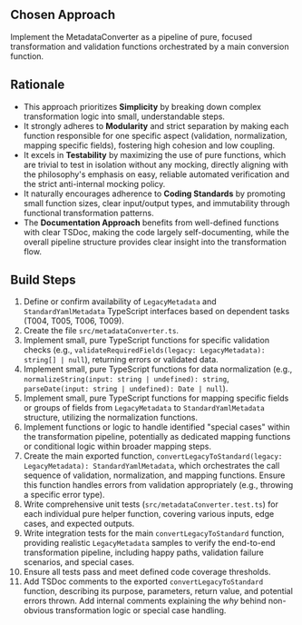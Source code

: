 ## Chosen Approach
Implement the MetadataConverter as a pipeline of pure, focused transformation and validation functions orchestrated by a main conversion function.

## Rationale
- This approach prioritizes **Simplicity** by breaking down complex transformation logic into small, understandable steps.
- It strongly adheres to **Modularity** and strict separation by making each function responsible for one specific aspect (validation, normalization, mapping specific fields), fostering high cohesion and low coupling.
- It excels in **Testability** by maximizing the use of pure functions, which are trivial to test in isolation without any mocking, directly aligning with the philosophy's emphasis on easy, reliable automated verification and the strict anti-internal mocking policy.
- It naturally encourages adherence to **Coding Standards** by promoting small function sizes, clear input/output types, and immutability through functional transformation patterns.
- The **Documentation Approach** benefits from well-defined functions with clear TSDoc, making the code largely self-documenting, while the overall pipeline structure provides clear insight into the transformation flow.

## Build Steps
1.  Define or confirm availability of `LegacyMetadata` and `StandardYamlMetadata` TypeScript interfaces based on dependent tasks (T004, T005, T006, T009).
2.  Create the file `src/metadataConverter.ts`.
3.  Implement small, pure TypeScript functions for specific validation checks (e.g., `validateRequiredFields(legacy: LegacyMetadata): string[] | null`), returning errors or validated data.
4.  Implement small, pure TypeScript functions for data normalization (e.g., `normalizeString(input: string | undefined): string`, `parseDate(input: string | undefined): Date | null`).
5.  Implement small, pure TypeScript functions for mapping specific fields or groups of fields from `LegacyMetadata` to `StandardYamlMetadata` structure, utilizing the normalization functions.
6.  Implement functions or logic to handle identified "special cases" within the transformation pipeline, potentially as dedicated mapping functions or conditional logic within broader mapping steps.
7.  Create the main exported function, `convertLegacyToStandard(legacy: LegacyMetadata): StandardYamlMetadata`, which orchestrates the call sequence of validation, normalization, and mapping functions. Ensure this function handles errors from validation appropriately (e.g., throwing a specific error type).
8.  Write comprehensive unit tests (`src/metadataConverter.test.ts`) for each individual pure helper function, covering various inputs, edge cases, and expected outputs.
9.  Write integration tests for the main `convertLegacyToStandard` function, providing realistic `LegacyMetadata` samples to verify the end-to-end transformation pipeline, including happy paths, validation failure scenarios, and special cases.
10. Ensure all tests pass and meet defined code coverage thresholds.
11. Add TSDoc comments to the exported `convertLegacyToStandard` function, describing its purpose, parameters, return value, and potential errors thrown. Add internal comments explaining the *why* behind non-obvious transformation logic or special case handling.
